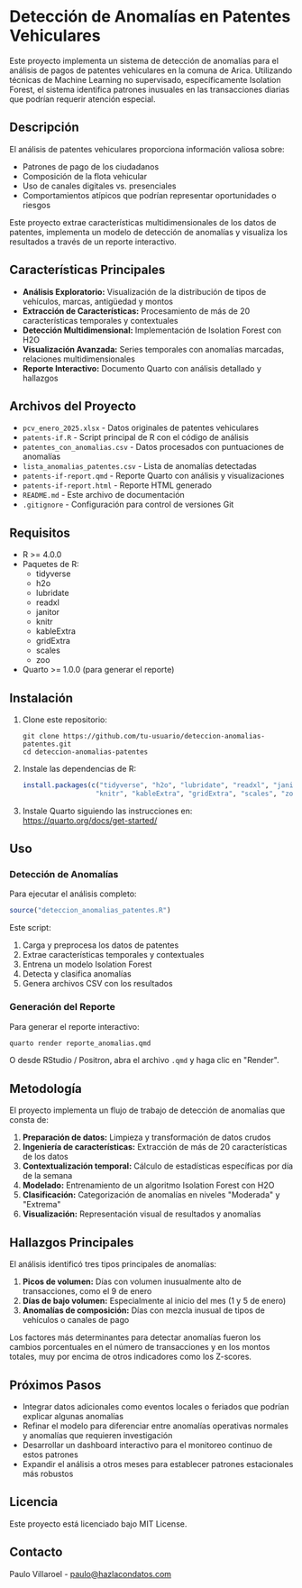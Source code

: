 # Detección de Anomalías en Patentes Vehiculares

Este proyecto implementa un sistema de detección de anomalías para el análisis de pagos de patentes vehiculares en la comuna de Arica. Utilizando técnicas de Machine Learning no supervisado, específicamente Isolation Forest, el sistema identifica patrones inusuales en las transacciones diarias que podrían requerir atención especial.

## Descripción

El análisis de patentes vehiculares proporciona información valiosa sobre:
- Patrones de pago de los ciudadanos
- Composición de la flota vehicular
- Uso de canales digitales vs. presenciales
- Comportamientos atípicos que podrían representar oportunidades o riesgos

Este proyecto extrae características multidimensionales de los datos de patentes, implementa un modelo de detección de anomalías y visualiza los resultados a través de un reporte interactivo.

## Características Principales

- **Análisis Exploratorio:** Visualización de la distribución de tipos de vehículos, marcas, antigüedad y montos
- **Extracción de Características:** Procesamiento de más de 20 características temporales y contextuales
- **Detección Multidimensional:** Implementación de Isolation Forest con H2O
- **Visualización Avanzada:** Series temporales con anomalías marcadas, relaciones multidimensionales
- **Reporte Interactivo:** Documento Quarto con análisis detallado y hallazgos

## Archivos del Proyecto

- `pcv_enero_2025.xlsx` - Datos originales de patentes vehiculares
- `patents-if.R` - Script principal de R con el código de análisis
- `patentes_con_anomalias.csv` - Datos procesados con puntuaciones de anomalías
- `lista_anomalias_patentes.csv` - Lista de anomalías detectadas
- `patents-if-report.qmd` - Reporte Quarto con análisis y visualizaciones
- `patents-if-report.html` - Reporte HTML generado
- `README.md` - Este archivo de documentación
- `.gitignore` - Configuración para control de versiones Git

## Requisitos

- R >= 4.0.0
- Paquetes de R:
  - tidyverse
  - h2o
  - lubridate
  - readxl
  - janitor
  - knitr
  - kableExtra
  - gridExtra
  - scales
  - zoo
- Quarto >= 1.0.0 (para generar el reporte)

## Instalación

1. Clone este repositorio:
   ```
   git clone https://github.com/tu-usuario/deteccion-anomalias-patentes.git
   cd deteccion-anomalias-patentes
   ```

2. Instale las dependencias de R:
   ```R
   install.packages(c("tidyverse", "h2o", "lubridate", "readxl", "janitor", 
                     "knitr", "kableExtra", "gridExtra", "scales", "zoo"))
   ```

3. Instale Quarto siguiendo las instrucciones en: https://quarto.org/docs/get-started/

## Uso

### Detección de Anomalías

Para ejecutar el análisis completo:

```R
source("deteccion_anomalias_patentes.R")
```

Este script:
1. Carga y preprocesa los datos de patentes
2. Extrae características temporales y contextuales
3. Entrena un modelo Isolation Forest
4. Detecta y clasifica anomalías
5. Genera archivos CSV con los resultados

### Generación del Reporte

Para generar el reporte interactivo:

```bash
quarto render reporte_anomalias.qmd
```

O desde RStudio / Positron, abra el archivo `.qmd` y haga clic en "Render".

## Metodología

El proyecto implementa un flujo de trabajo de detección de anomalías que consta de:

1. **Preparación de datos:** Limpieza y transformación de datos crudos
2. **Ingeniería de características:** Extracción de más de 20 características de los datos
3. **Contextualización temporal:** Cálculo de estadísticas específicas por día de la semana
4. **Modelado:** Entrenamiento de un algoritmo Isolation Forest con H2O
5. **Clasificación:** Categorización de anomalías en niveles "Moderada" y "Extrema"
6. **Visualización:** Representación visual de resultados y anomalías

## Hallazgos Principales

El análisis identificó tres tipos principales de anomalías:

1. **Picos de volumen:** Días con volumen inusualmente alto de transacciones, como el 9 de enero
2. **Días de bajo volumen:** Especialmente al inicio del mes (1 y 5 de enero)
3. **Anomalías de composición:** Días con mezcla inusual de tipos de vehículos o canales de pago

Los factores más determinantes para detectar anomalías fueron los cambios porcentuales en el número de transacciones y en los montos totales, muy por encima de otros indicadores como los Z-scores.

## Próximos Pasos

- Integrar datos adicionales como eventos locales o feriados que podrían explicar algunas anomalías
- Refinar el modelo para diferenciar entre anomalías operativas normales y anomalías que requieren investigación
- Desarrollar un dashboard interactivo para el monitoreo continuo de estos patrones
- Expandir el análisis a otros meses para establecer patrones estacionales más robustos

## Licencia

Este proyecto está licenciado bajo MIT License.

## Contacto

Paulo Villaroel - [paulo@hazlacondatos.com](mailto:paulo@hazlacondatos.com)